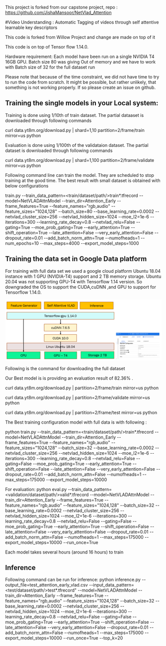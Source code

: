 This project is forked from our capstone project, 
repo : https://github.com/JishaMansoor/NetVlad_Attention

#Video Understanding : Automatic Tagging of videos through self attentive learnable key descriptors

This code is forked from Willow Project and change are made on top of it


This code is on top of Tensor flow 1.14.0.

Hardware requirement: Each model have been run on a single NVIDIA T4 16GB GPU. Batch size 80 was giving Out of memory and we have to work with Batch size of 32 for the full dataset run

Please note that because of the time constraint, we did not have time to try to run the code from scratch.
It might be possible, but rather unlikely, that something is not working properly. If so please create an issue on
github.

## Training the single models in your Local system:
Training is done using 1/10th of train dataset. The partial dataaset is downloaded through following commands

  curl data.yt8m.org/download.py | shard=1,10 partition=2/frame/train mirror=us python

Evaluation is done using 1/100th of the validataion dataset. The partial dataset is downloaded through following commands

  curl data.yt8m.org/download.py | shard=1,100 partition=2/frame/validate mirror=us python
  
Following command line can train the model. They are scheduled to stop training at the good time. The best result with small dataset is obtained with below configurations

train.py --train_data_pattern=<train/dataset/path/>train*.tfrecord --model=NetVLADAttnModel --train_dir=Attention_Early --frame_features=True --feature_names="rgb,audio" --feature_sizes="1024,128" --batch_size=80 --base_learning_rate=0.0002 --netvlad_cluster_size=256 --netvlad_hidden_size=1024 --moe_l2=1e-6 --iterations=300 --learning_rate_decay=0.8 --netvlad_relu=False --gating=True --moe_prob_gating=True --early_attention=True --shift_operation=True --late_attention=False --very_early_attention=False --dropout_rate=0.01 --add_batch_norm_attn=True --numofheads=1 --num_epochs=10 --max_steps=4000 --export_model_steps=1000


## Training the data set in Google Data platform

For training with full data set we used a google cloud platform Ubuntu 18.04 instance with 1 GPU (NVIDIA-T4) support and 2 TB memory storage. Ubuntu 20.04 was not supporting GPU-T4 with Tensorflow 1.14 version. So downgraded the OS to support the CUDA,cuDNN ,and GPU to support for Tensorflow 1.14.0. 

![Screenshot](system_arch.PNG)

Following is the command for downloading the full dataset

Our Best model is is providing an evaluation result of 82.36% . 

curl data.yt8m.org/download.py | partition=2/frame/train mirror=us python

curl data.yt8m.org/download.py | partition=2/frame/validate mirror=us python

curl data.yt8m.org/download.py | partition=2/frame/test mirror=us python

The Best training configuration model with full data is with following :

python train.py --train_data_pattern=<train/dataset/path/>train*.tfrecord --model=NetVLADAttnModel --train_dir=Attention_Early --frame_features=True --feature_names="rgb,audio" --feature_sizes="1024,128" --batch_size=32 --base_learning_rate=0.0002 --netvlad_cluster_size=256 --netvlad_hidden_size=1024 --moe_l2=1e-6 --iterations=300 --learning_rate_decay=0.8 --netvlad_relu=False --gating=False --moe_prob_gating=True --early_attention=True --shift_operation=False --late_attention=False --very_early_attention=False --dropout_rate=0.01 --add_batch_norm_attn=False --numofheads=1  --max_steps=175000 --export_model_steps=10000

For evaluation:
python eval.py --train_data_pattern=<validation/dataset/path/>valid*.tfrecord --model=NetVLADAttnModel --train_dir=Attention_Early --frame_features=True --feature_names="rgb,audio" --feature_sizes="1024,128" --batch_size=32 --base_learning_rate=0.0002 --netvlad_cluster_size=256 --netvlad_hidden_size=1024 --moe_l2=1e-6 --iterations=300 --learning_rate_decay=0.8 --netvlad_relu=False --gating=False --moe_prob_gating=True --early_attention=True --shift_operation=False --late_attention=False --very_early_attention=False --dropout_rate=0.01 --add_batch_norm_attn=False --numofheads=1  --max_steps=175000 --export_model_steps=10000 --run_once=True 

Each model takes several hours (around 16 hours) to train

## Inference

Following command can be run for inference:
python inference.py --output_file=test_attention_early_vlad.csv --input_data_pattern=<test/dataset/path/>test*.tfrecord" --model=NetVLADAttnModel --train_dir=Attention_Early --frame_features=True --feature_names="rgb,audio" --feature_sizes="1024,128" --batch_size=32 --base_learning_rate=0.0002 --netvlad_cluster_size=256 --netvlad_hidden_size=1024 --moe_l2=1e-6 --iterations=300 --learning_rate_decay=0.8 --netvlad_relu=False --gating=False --moe_prob_gating=True --early_attention=True --shift_operation=False --late_attention=False --very_early_attention=False --dropout_rate=0.01 --add_batch_norm_attn=False --numofheads=1  --max_steps=175000 --export_model_steps=10000 --run_once=True --top_k=20


